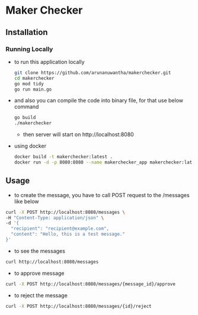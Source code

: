 # Maker Checker


## Installation

### Running Locally

- to run this application locally

   ```bash
   git clone https://github.com/arunanuwantha/makerchecker.git
   cd makerchecker
   go mod tidy
   go run main.go
   ```

- and also you can compile the code into binary file, for that use below command 

   ```bash
   go build
   ./makerchecker
   ```
   - then server will start on http://localhost:8080

- using docker

   ```bash
   docker build -t makerchecker:latest .
   docker run -d -p 8080:8080 --name makerchecker_app makerchecker:latest
   ```

## Usage
- to create the message, you have to call POST request to the /messages like below 

```bash
curl -X POST http://localhost:8080/messages \
-H "Content-Type: application/json" \
-d '{
  "recipient": "recipient@example.com",
  "content": "Hello, this is a test message."
}'
```

- to see the messages
```bash
curl http://localhost:8080/messages
```

- to approve message
```bash
curl -X POST http://localhost:8080/messages/{message_id}/approve
```

- to reject the message

```bash 
curl -X POST http://localhost:8080/messages/{id}/reject
```


